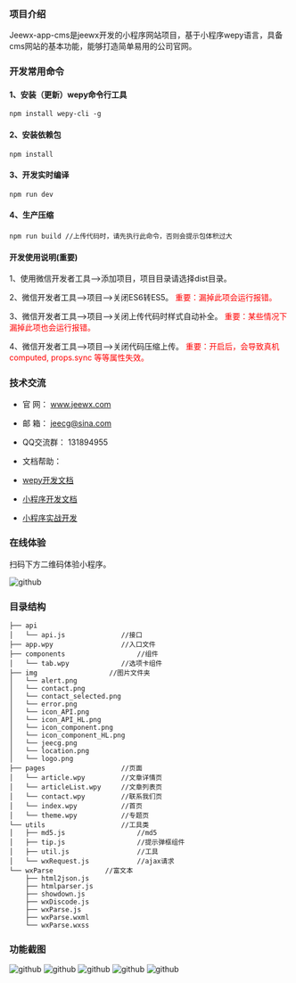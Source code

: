 ### 项目介绍
Jeewx-app-cms是jeewx开发的小程序网站项目，基于小程序wepy语言，具备cms网站的基本功能，能够打造简单易用的公司官网。

### 开发常用命令

#### 1、安装（更新）wepy命令行工具
	npm install wepy-cli -g

#### 2、安装依赖包
	npm install

#### 3、开发实时编译
	npm run dev

#### 4、生产压缩
	npm run build //上传代码时，请先执行此命令，否则会提示包体积过大

#### 开发使用说明(重要)

1、使用微信开发者工具-->添加项目，项目目录请选择dist目录。

2、微信开发者工具-->项目-->关闭ES6转ES5。 <font color=red>重要：漏掉此项会运行报错。</font> 

3、微信开发者工具-->项目-->关闭上传代码时样式自动补全。  <font color=red>重要：某些情况下漏掉此项也会运行报错。</font> 

4、微信开发者工具-->项目-->关闭代码压缩上传。  <font color=red>重要：开启后，会导致真机computed, props.sync 等等属性失效。</font> 


### 技术交流

*   官 	  网：	www.jeewx.com
*   邮    箱：	jeecg@sina.com
*   QQ交流群：	131894955
*   文档帮助：

  * [wepy开发文档](https://tencent.github.io/wepy/) 
  * [小程序开发文档](https://tencent.github.io/wepy/)
  * [小程序实战开发](http://wepydemo.mydoc.io/?t=286156)

### 在线体验
扫码下方二维码体验小程序。

![github](https://camo.githubusercontent.com/216b65a5ed50cea24e3e335e20e5d1fdd930f8a2/687474703a2f2f696d672d626c6f672e6373646e2e6e65742f32303138303630353137353135373232353f77617465726d61726b2f322f746578742f6148523063484d364c7939696247396e4c6d4e7a5a473475626d56304c33706f5957356e5a47467063324e766448513d2f666f6e742f3561364c354c32542f666f6e7473697a652f3430302f66696c6c2f49304a42516b46434d413d3d2f646973736f6c76652f3730 "jeewx-app-cms")
	
### 目录结构

    ├── api
    │   └── api.js              //接口
    ├── app.wpy                 //入口文件
    ├── components                  //组件
    │   └── tab.wpy             //选项卡组件
    ├── img                  //图片文件夹
    │   └── alert.png
    │   └── contact.png
    │   └── contact_selected.png
    │   └── error.png
    │   └── icon_API.png
    │   └── icon_API_HL.png
    │   └── icon_component.png
    │   └── icon_component_HL.png
    │   └── jeecg.png
    │   └── location.png
    │   └── logo.png
    ├── pages                   //页面
    │   └── article.wpy			//文章详情页
    │   └── articleList.wpy		//文章列表页
    │   └── contact.wpy			//联系我们页
    │   └── index.wpy			//首页
    │   └── theme.wpy			//专题页
    └── utils                   //工具类
    │   ├── md5.js                  //md5
    │   ├── tip.js                  //提示弹框组件
    │   ├── util.js                 //工具
    │   └── wxRequest.js            //ajax请求
    └── wxParse             //富文本
        ├── html2json.js
        ├── htmlparser.js
        ├── showdown.js
        ├── wxDiscode.js
        ├── wxParse.js
        ├── wxParse.wxml
        └── wxParse.wxss    


		
### 功能截图

![github](https://camo.githubusercontent.com/27345cadda41b765684ebf7ee416fde7fb98c504/687474703a2f2f696d672d626c6f672e6373646e2e6e65742f32303138303630343139343432323735343f77617465726d61726b2f322f746578742f6148523063484d364c7939696247396e4c6d4e7a5a473475626d56304c33706f5957356e5a47467063324e766448513d2f666f6e742f3561364c354c32542f666f6e7473697a652f3430302f66696c6c2f49304a42516b46434d413d3d2f646973736f6c76652f3730 "jeewx-app-cms")
![github](https://camo.githubusercontent.com/f28b473fc32d6c35ef63f24e415b87ad5be1e796/687474703a2f2f696d672d626c6f672e6373646e2e6e65742f32303138303630343139343433363532363f77617465726d61726b2f322f746578742f6148523063484d364c7939696247396e4c6d4e7a5a473475626d56304c33706f5957356e5a47467063324e766448513d2f666f6e742f3561364c354c32542f666f6e7473697a652f3430302f66696c6c2f49304a42516b46434d413d3d2f646973736f6c76652f3730 "jeewx-app-cms")
![github](https://camo.githubusercontent.com/8cee67c8ad1f2091691904d9c1e0c9bce64adcb5/687474703a2f2f696d672d626c6f672e6373646e2e6e65742f32303138303630343139343434313936303f77617465726d61726b2f322f746578742f6148523063484d364c7939696247396e4c6d4e7a5a473475626d56304c33706f5957356e5a47467063324e766448513d2f666f6e742f3561364c354c32542f666f6e7473697a652f3430302f66696c6c2f49304a42516b46434d413d3d2f646973736f6c76652f3730 "jeewx-app-cms")
![github](https://camo.githubusercontent.com/b420a1516bb811b27414ed5c96666e5af65d33a9/687474703a2f2f696d672d626c6f672e6373646e2e6e65742f32303138303630343139343434373933373f77617465726d61726b2f322f746578742f6148523063484d364c7939696247396e4c6d4e7a5a473475626d56304c33706f5957356e5a47467063324e766448513d2f666f6e742f3561364c354c32542f666f6e7473697a652f3430302f66696c6c2f49304a42516b46434d413d3d2f646973736f6c76652f3730 "jeewx-app-cms")
![github](https://camo.githubusercontent.com/abb27297dc3b22659dab275b0538909575038f75/687474703a2f2f696d672d626c6f672e6373646e2e6e65742f32303138303630343139343435323635363f77617465726d61726b2f322f746578742f6148523063484d364c7939696247396e4c6d4e7a5a473475626d56304c33706f5957356e5a47467063324e766448513d2f666f6e742f3561364c354c32542f666f6e7473697a652f3430302f66696c6c2f49304a42516b46434d413d3d2f646973736f6c76652f3730 "jeewx-app-cms")
